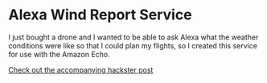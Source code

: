 # Alexa Wind Report Service
I just bought a drone and I wanted to be able to ask Alexa what the weather conditions were like so that I could plan my flights, so I created this service for use with the Amazon Echo.

[Check out the accompanying hackster post](https://www.hackster.io/anthony-ngu/alexa-wind-reporting-service-7aada2)